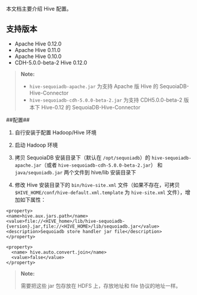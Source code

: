 本文档主要介绍 Hive 配置。

支持版本
----
  * Apache Hive 0.12.0
  * Apache Hive 0.11.0
  * Apache Hive 0.10.0
  * CDH-5.0.0-beta-2 Hive 0.12.0

>**Note:**
>
>- `hive-sequoiadb-apache.jar` 为支持 Apache 版 Hive 的 SequoiaDB-Hive-Connector
>- `hive-sequoiadb-cdh-5.0.0-beta-2.jar` 为支持 CDH5.0.0-beta-2 版本下 Hive-0.12 的 SequoiaDB-Hive-Connector

##配置##

1. 自行安装于配置 Hadoop/Hive 环境

2. 启动 Hadoop 环境

2. 拷贝 SequoiaDB 安装目录下（默认在 `/opt/sequoiadb`）的 `hive-sequoiadb-apache.jar`（或者 `hive-sequoiadb-cdh-5.0.0-beta-2.jar`） 和 `java/sequoiadb.jar` 两个文件到 hive/lib 安装目录下

3. 修改 Hive 安装目录下的 `bin/hive-site.xml` 文件（如果不存在，可拷贝 `$HIVE_HOME/conf/hive-default.xml.template` 为 `hive-site.xml` 文件），增加如下属性：

  ```lang-xml
<property>
  <name>hive.aux.jars.path</name>
  <value>file://<HIVE_home>/lib/hive-sequoiadb-{version}.jar,file://<HIVE_HOME>/lib/sequoiadb.jar</value>
  <description>Sequoiadb store handler jar file</description>
</property>

  <property>
    <name> hive.auto.convert.join</name>
    <value>false</value>
  </property>
   ```

>**Note:**
>
>需要把这些 jar 包存放在 HDFS 上，存放地址和 file 协议的地址一样。
